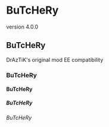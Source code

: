 # BuTcHeRy
version 4.0.0

## BuTcHeRy
DrAzTiK's original mod EE compatibility

### BuTcHeRy

#### BuTcHeRy

##### BuTcHeRy

###### BuTcHeRy
